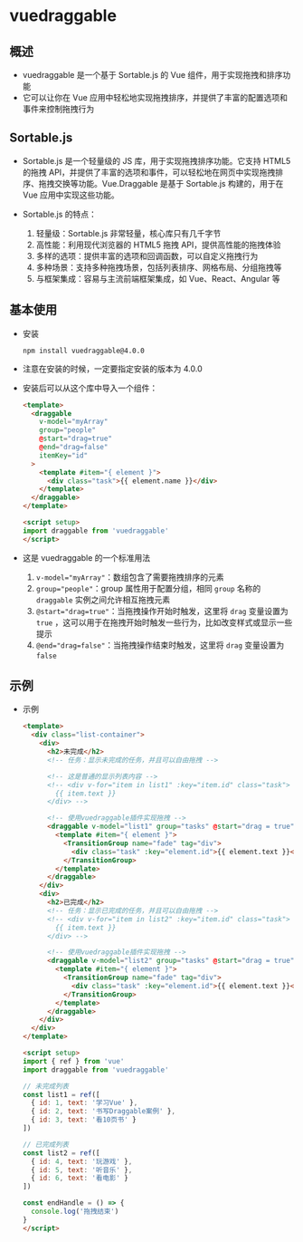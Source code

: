 # vuedraggable

## 概述

+ vuedraggable 是一个基于 Sortable.js 的 Vue 组件，用于实现拖拽和排序功能
+ 它可以让你在 Vue 应用中轻松地实现拖拽排序，并提供了丰富的配置选项和事件来控制拖拽行为

## Sortable.js

+ Sortable.js 是一个轻量级的 JS 库，用于实现拖拽排序功能。它支持 HTML5 的拖拽 API，并提供了丰富的选项和事件，可以轻松地在网页中实现拖拽排序、拖拽交换等功能。Vue.Draggable 是基于 Sortable.js 构建的，用于在 Vue 应用中实现这些功能。

+ Sortable.js 的特点：

  1. 轻量级：Sortable.js 非常轻量，核心库只有几千字节
  2. 高性能：利用现代浏览器的 HTML5 拖拽 API，提供高性能的拖拽体验
  3. 多样的选项：提供丰富的选项和回调函数，可以自定义拖拽行为
  4. 多种场景：支持多种拖拽场景，包括列表排序、网格布局、分组拖拽等
  5. 与框架集成：容易与主流前端框架集成，如 Vue、React、Angular 等

## 基本使用

+ 安装

  ```shell
  npm install vuedraggable@4.0.0
  ```

+ 注意在安装的时候，一定要指定安装的版本为 4.0.0

+ 安装后可以从这个库中导入一个组件：

  ```html
  <template>
    <draggable
      v-model="myArray"
      group="people"
      @start="drag=true"
      @end="drag=false"
      itemKey="id"
    >
      <template #item="{ element }">
        <div class="task">{{ element.name }}</div>
      </template>
    </draggable>
  </template>

  <script setup>
  import draggable from 'vuedraggable'
  </script>
  ```

+ 这是 vuedraggable 的一个标准用法

  1. `v-model="myArray"`：数组包含了需要拖拽排序的元素
  2. `group="people"`：group 属性用于配置分组，相同 `group` 名称的 `draggable` 实例之间允许相互拖拽元素
  3. `@start="drag=true"`：当拖拽操作开始时触发，这里将 `drag` 变量设置为 `true` ，这可以用于在拖拽开始时触发一些行为，比如改变样式或显示一些提示
  4. `@end="drag=false"`：当拖拽操作结束时触发，这里将 `drag` 变量设置为 `false`

## 示例

+ 示例

  ```html
  <template>
    <div class="list-container">
      <div>
        <h2>未完成</h2>
        <!-- 任务：显示未完成的任务，并且可以自由拖拽 -->

        <!-- 这是普通的显示列表内容 -->
        <!-- <div v-for="item in list1" :key="item.id" class="task">
          {{ item.text }}
        </div> -->

        <!-- 使用vuedraggable插件实现拖拽 -->
        <draggable v-model="list1" group="tasks" @start="drag = true" @end="endHandle" itemKey="id">
          <template #item="{ element }">
            <TransitionGroup name="fade" tag="div">
              <div class="task" :key="element.id">{{ element.text }}</div>
            </TransitionGroup>
          </template>
        </draggable>
      </div>
      <div>
        <h2>已完成</h2>
        <!-- 任务：显示已完成的任务，并且可以自由拖拽 -->
        <!-- <div v-for="item in list2" :key="item.id" class="task">
          {{ item.text }}
        </div> -->

        <!-- 使用vuedraggable插件实现拖拽 -->
        <draggable v-model="list2" group="tasks" @start="drag = true" @end="endHandle" itemKey="id">
          <template #item="{ element }">
            <TransitionGroup name="fade" tag="div">
              <div class="task" :key="element.id">{{ element.text }}</div>
            </TransitionGroup>
          </template>
        </draggable>
      </div>
    </div>
  </template>

  <script setup>
  import { ref } from 'vue'
  import draggable from 'vuedraggable'

  // 未完成列表
  const list1 = ref([
    { id: 1, text: '学习Vue' },
    { id: 2, text: '书写Draggable案例' },
    { id: 3, text: '看10页书' }
  ])

  // 已完成列表
  const list2 = ref([
    { id: 4, text: '玩游戏' },
    { id: 5, text: '听音乐' },
    { id: 6, text: '看电影' }
  ])

  const endHandle = () => {
    console.log('拖拽结束')
  }
  </script>
  ```


